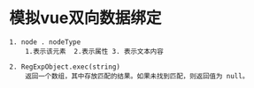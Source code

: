 # 模拟vue双向数据绑定

    1. node . nodeType 
        1.表示该元素  2.表示属性 3. 表示文本内容

    2. RegExpObject.exec(string)
        返回一个数组，其中存放匹配的结果。如果未找到匹配，则返回值为 null。

